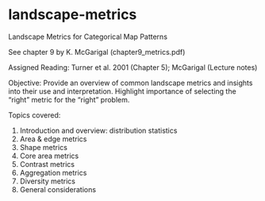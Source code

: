 landscape-metrics
=================

Landscape Metrics for Categorical Map Patterns

See chapter 9 by K. McGarigal (chapter9_metrics.pdf)

Assigned Reading: Turner et al. 2001 (Chapter 5); McGarigal (Lecture notes)

Objective: Provide an overview of common landscape metrics and insights into their use and interpretation. Highlight importance of selecting the “right” metric for the “right” problem.

Topics covered:
1. Introduction and overview: distribution statistics
2. Area & edge metrics
3. Shape metrics
4. Core area metrics
5. Contrast metrics
6. Aggregation metrics
7. Diversity metrics
8. General considerations
